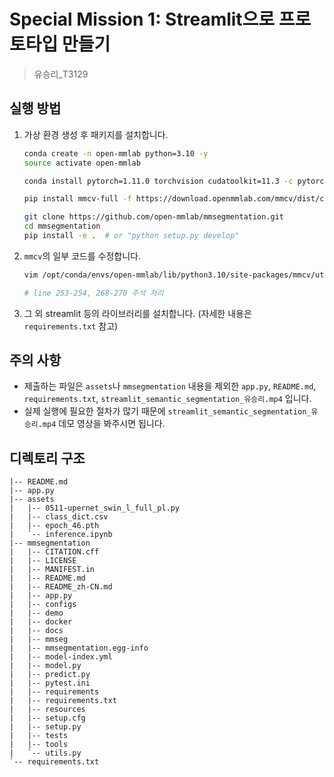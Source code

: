 # Special Mission 1: Streamlit으로 프로토타입 만들기
> 유승리_T3129

## 실행 방법
1. 가상 환경 생성 후 패키지를 설치합니다.
    ```bash
    conda create -n open-mmlab python=3.10 -y
    source activate open-mmlab

    conda install pytorch=1.11.0 torchvision cudatoolkit=11.3 -c pytorch

    pip install mmcv-full -f https://download.openmmlab.com/mmcv/dist/cu113/torch1.11/index.html

    git clone https://github.com/open-mmlab/mmsegmentation.git
    cd mmsegmentation
    pip install -e .  # or "python setup.py develop"
    ```
2. `mmcv`의 일부 코드를 수정합니다.
    ```bash
    vim /opt/conda/envs/open-mmlab/lib/python3.10/site-packages/mmcv/utils/registry.py
    
    # line 253-254, 268-270 주석 처리
    ```
3. 그 외 streamlit 등의 라이브러리를 설치합니다. (자세한 내용은 `requirements.txt` 참고)

## 주의 사항
- 제출하는 파일은 `assets`나 `mmsegmentation` 내용을 제외한 `app.py`, `README.md`, `requirements.txt`, `streamlit_semantic_segmentation_유승리.mp4` 입니다.
- 실제 실행에 필요한 절차가 많기 때문에 `streamlit_semantic_segmentation_유승리.mp4` 데모 영상을 봐주시면 됩니다.

## 디렉토리 구조
```
|-- README.md
|-- app.py
|-- assets
|   |-- 0511-upernet_swin_l_full_pl.py
|   |-- class_dict.csv
|   |-- epoch_46.pth
|   `-- inference.ipynb
|-- mmsegmentation
|   |-- CITATION.cff
|   |-- LICENSE
|   |-- MANIFEST.in
|   |-- README.md
|   |-- README_zh-CN.md
|   |-- app.py
|   |-- configs
|   |-- demo
|   |-- docker
|   |-- docs
|   |-- mmseg
|   |-- mmsegmentation.egg-info
|   |-- model-index.yml
|   |-- model.py
|   |-- predict.py
|   |-- pytest.ini
|   |-- requirements
|   |-- requirements.txt
|   |-- resources
|   |-- setup.cfg
|   |-- setup.py
|   |-- tests
|   |-- tools
|   `-- utils.py
`-- requirements.txt
```
